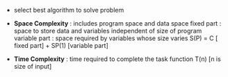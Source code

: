 - select best algorithm to solve problem

- **Space Complexity** : includes program space and data space
	fixed part : space to store data and variables independent of size of program
	variable part : space required by variables whose size varies
	S(P) = C [ fixed part] + SP(1) [variable part]
- **Time Complexity** : time required to complete the task
	function T(n) [n is size of input]